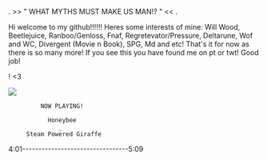 . >> " WHAT MYTHS MUST MAKE US MAN!? " << .

Hi welcome to my github!!!!!!
Heres some interests of mine:
Will Wood, Beetlejuice, Ranboo/Genloss, Fnaf, Regretevator/Pressure, Deltarune, Wof and WC, Divergent (Movie n Book), SPG, Md and etc! That's it for now as there is so many more!
If you see this you have found me on pt or twt! Good job!

! <3

![](https://github.com/user-attachments/assets/5f436950-11ee-4dc5-a0c8-c54fe1d6fa5c)

             NOW PLAYING!
             
               Honeybee
                  _ 
         Steam Powered Giraffe
4:01---------------------------------5:09
